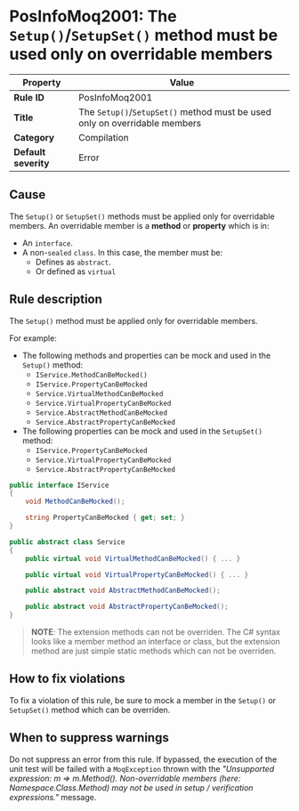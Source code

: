 # PosInfoMoq2001: The `Setup()`/`SetupSet()` method must be used only on overridable members

| Property                            | Value                                                         |
|-------------------------------------|---------------------------------------------------------------|
| **Rule ID**                         | PosInfoMoq2001                                                |
| **Title**                           | The `Setup()`/`SetupSet()` method must be used only on overridable members |
| **Category**                        | Compilation													  |
| **Default severity**				  | Error														  |

## Cause

The `Setup()` or `SetupSet()` methods must be applied only for overridable members.
An overridable member is a **method** or **property** which is in:
- An `interface`.
- A non-`sealed` `class`. In this case, the member must be:
    - Defines as `abstract`.
	- Or defined as `virtual`

## Rule description

The `Setup()` method must be applied only for overridable members.

For example:
- The following methods and properties can be mock and used in the `Setup()` method:
	- `IService.MethodCanBeMocked()`
	- `IService.PropertyCanBeMocked`
	- `Service.VirtualMethodCanBeMocked`
	- `Service.VirtualPropertyCanBeMocked`
	- `Service.AbstractMethodCanBeMocked`
	- `Service.AbstractPropertyCanBeMocked`
- The following properties can be mock and used in the `SetupSet()` method:
	- `IService.PropertyCanBeMocked`
	- `Service.VirtualPropertyCanBeMocked`
	- `Service.AbstractPropertyCanBeMocked`

```csharp
public interface IService
{
	void MethodCanBeMocked();

	string PropertyCanBeMocked { get; set; }
}

public abstract class Service
{
	public virtual void VirtualMethodCanBeMocked() { ... }

	public virtual void VirtualPropertyCanBeMocked() { ... }

	public abstract void AbstractMethodCanBeMocked();

	public abstract void AbstractPropertyCanBeMocked();
}
```

> **NOTE**: The extension methods can not be overriden. The C# syntax looks like a member method an interface or class, but the extension method are just simple
static methods which can not be overriden.

## How to fix violations

To fix a violation of this rule, be sure to mock a member in the `Setup()` or `SetupSet()` method which can be overriden.

## When to suppress warnings

Do not suppress an error from this rule. If bypassed, the execution of the unit test will be failed with a `MoqException`
thrown with the *"Unsupported expression: m => m.Method(). Non-overridable members (here: Namespace.Class.Method) may not be used in setup / verification expressions."* message.
